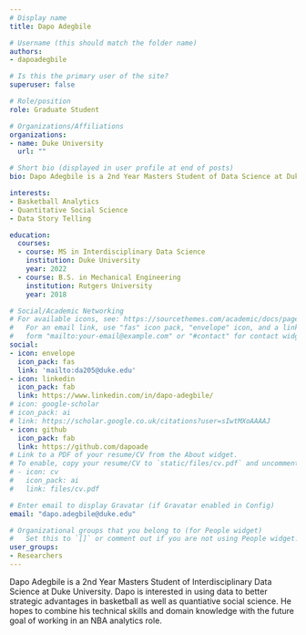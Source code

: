 ```yaml
---
# Display name
title: Dapo Adegbile

# Username (this should match the folder name)
authors:
- dapoadegbile

# Is this the primary user of the site?
superuser: false

# Role/position
role: Graduate Student

# Organizations/Affiliations
organizations:
- name: Duke University
  url: ""

# Short bio (displayed in user profile at end of posts)
bio: Dapo Adegbile is a 2nd Year Masters Student of Data Science at Duke University.

interests:
- Basketball Analytics
- Quantitative Social Science
- Data Story Telling

education:
  courses:
  - course: MS in Interdisciplinary Data Science
    institution: Duke University
    year: 2022
  - course: B.S. in Mechanical Engineering
    institution: Rutgers University
    year: 2018

# Social/Academic Networking
# For available icons, see: https://sourcethemes.com/academic/docs/page-builder/#icons
#   For an email link, use "fas" icon pack, "envelope" icon, and a link in the
#   form "mailto:your-email@example.com" or "#contact" for contact widget.
social:
- icon: envelope
  icon_pack: fas
  link: 'mailto:da205@duke.edu'
- icon: linkedin
  icon_pack: fab
  link: https://www.linkedin.com/in/dapo-adegbile/
# icon: google-scholar
# icon_pack: ai
# link: https://scholar.google.co.uk/citations?user=sIwtMXoAAAAJ
- icon: github
  icon_pack: fab
  link: https://github.com/dapoade
# Link to a PDF of your resume/CV from the About widget.
# To enable, copy your resume/CV to `static/files/cv.pdf` and uncomment the lines below.
# - icon: cv
#   icon_pack: ai
#   link: files/cv.pdf

# Enter email to display Gravatar (if Gravatar enabled in Config)
email: "dapo.adegbile@duke.edu"

# Organizational groups that you belong to (for People widget)
#   Set this to `[]` or comment out if you are not using People widget.
user_groups:
- Researchers
---
```


Dapo Adegbile is a 2nd Year Masters Student of Interdisciplinary Data Science at Duke University. Dapo is interested in using data to better strategic advantages in basketball as well as quantiative social science. He hopes to combine his technical skills and domain knowledge with the future goal of working in an NBA analytics role. 
